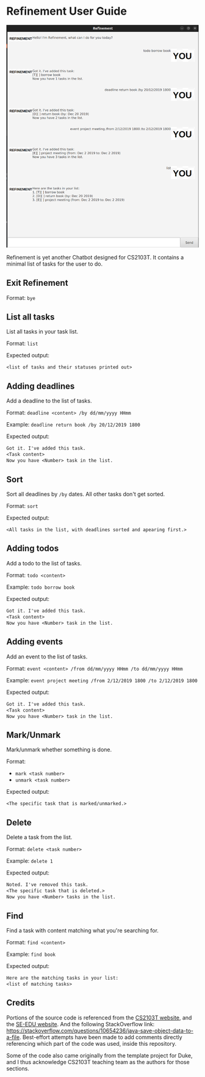 # Refinement User Guide

![Image of Chatbot UI](./Ui.png)

Refinement is yet another Chatbot designed for CS2103T.
It contains a minimal list of tasks for the user to do.

## Exit Refinement

Format: `bye`

## List all tasks

List all tasks in your task list.

Format: `list`

Expected output:
```
<list of tasks and their statuses printed out>
```

## Adding deadlines

Add a deadline to the list of tasks.

Format: `deadline <content> /by dd/mm/yyyy HHmm`

Example: `deadline return book /by 20/12/2019 1800`

Expected output:
```
Got it. I've added this task.
<Task content>
Now you have <Number> task in the list.
```

## Sort

Sort all deadlines by `/by` dates. All other tasks don't get sorted.

Format: `sort`

Expected output:
```
<All tasks in the list, with deadlines sorted and apearing first.>
```

## Adding todos

Add a todo to the list of tasks.

Format: `todo <content>`

Example: `todo borrow book`

Expected output:
```
Got it. I've added this task.
<Task content>
Now you have <Number> task in the list.
```

## Adding events

Add an event to the list of tasks.

Format: `event <content> /from dd/mm/yyyy HHmm /to dd/mm/yyyy HHmm`

Example: `event project meeting /from 2/12/2019 1800 /to 2/12/2019 1800`

Expected output:
```
Got it. I've added this task.
<Task content>
Now you have <Number> task in the list.
```


## Mark/Unmark

Mark/unmark whether something is done.

Format:
* `mark <task number>`
* `unmark <task number>`

Expected output:
```
<The specific task that is marked/unmarked.>
```

## Delete

Delete a task from the list.

Format: `delete <task number>`

Example: `delete 1`

Expected output:
```
Noted. I've removed this task.
<The specific task that is deleted.>
Now you have <Number> tasks in the list.
```

## Find

Find a task with content matching what you're searching for.

Format: `find <content>`

Example: `find book`

Expected output:
```
Here are the matching tasks in your list:
<list of matching tasks>
```

## Credits

Portions of the source code is referenced from the
[CS2103T website](https://nus-cs2103-ay2324s2.github.io/website/index.html),
and the [SE-EDU website](https://se-education.org/guides/index.html).
And the following StackOverflow link:
https://stackoverflow.com/questions/10654236/java-save-object-data-to-a-file.
Best-effort attempts have been made to add comments directly referencing
which part of the code was used, inside this repository.

Some of the code also came originally from the template project for Duke, and I thus
acknowledge CS2103T teaching team as the authors for those sections.